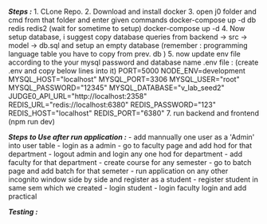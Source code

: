 ***Steps :***
    1. CLone Repo.
    2. Download and install docker
    3. open j0 folder and cmd from that folder and enter given commands
        docker-compose up -d db redis redis2
           (wait for sometime to setup)
        docker-compose up -d
    4. Now setup database, i suggest copy database queries from backend -> src -> model -> db.sql and setup an empty database
        (remember : programming language table you have to copy from prev. db )
    5. now update env file according to the your mysql password and database name
       .env file : (create .env and copy below lines into it)
            PORT=5000
            NODE_ENV=development
            MYSQL_HOST="localhost"
            MYSQL_PORT=3306
            MYSQL_USER="root"
            MYSQL_PASSWORD="12345"
            MYSQL_DATABASE="v_lab_seed2"
            JUDGE0_API_URL="http://localhost:2358"
            REDIS_URL="redis://localhost:6380"
            REDIS_PASSWORD="123"
            REDIS_HOST="localhost"
            REDIS_PORT="6380"
    7. run backend and frontend (npm run dev)

***Steps to Use after run application :***
    - add mannually one user as a 'Admin' into user table
    - login as a admin
    - go to faculty page and add hod for that department
    - logout admin and login any one hod for department 
    - add faculty for that department 
    - create course for any semester
    - go to batch page and add batch for that semeter 
    - run application on any other incognito window side by side and register as a student 
    - register student in same sem which we created 
    - login student 
    - login faculty login and add practical 
    
    

***Testing :***

